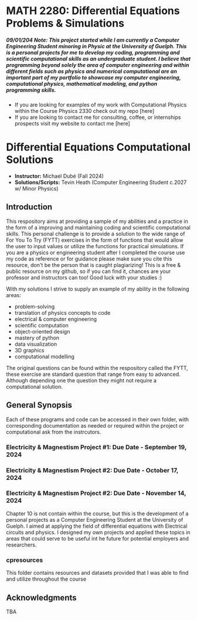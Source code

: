 # MATH 2280: Differential Equations Problems & Simulations

##### 09/01/204 Note: This project started while I am currently a Computer Engineering Student minoring in Physic at the University of Guelph. This is a personal projects for me to develop my coding, programming and scientific computational skills as an undergraduate student. I believe that programming beyond solely the area of computer engineering and within different fields such as physics and numerical computational are an important part of my portfolio to showcase my computer engineering, computational physics, mathematical modeling, and python programming skills.


- If you are looking for examples of my work with Computational Physics within the Course Physics 2330 check out my repo [here]
- If you are looking to contact me for consulting, coffee, or internships prospects visit my website to contact me [here]


# Differential Equations Computational Solutions
-  **Instructor:** Michael Dubé (Fall 2024)
-  **Solutions/Scripts:** Tevin Heath (Computer Engineering Student c.2027 w/ Minor Physics)


## Introduction

This respository aims at providing a sample of my abilities and a practice in the form of a improving and maintaining coding and scientific computational skills. This personal challenge is to provide a solution to the wide range of For You To Try (FYTT) exercises in the form of functions that would allow the user to input values or utilize the functions for practical simulations. If you are a physics or engineering student after I completed the course  use my code as reference or for guidance please make sure you cite this resource, don't be the person that is caught plagiarizing! This is a free & public resource on my github, so if you can find it, chances are your professor and instructors can too! Good luck with your studies :)

With my solutions I strive to supply an example of my ability in the following areas:

- problem-solving 
- translation of physics concepts to code
- electrical & computer engineering
- scientific computation
- object-oriented design
- mastery of python 
- data visualization
- 3D graphics
- computational modelling

The original questions can be found within the respository called the FYTT, these exercise are standard question that range from easy to advanced. Although depending one the question they might not require a computational solution.

## General Synopsis

Each of these programs and code can be accessed in their own folder, with corresponding documentation as needed or required within the project or computational ask from the instrcutors.


### Electricity & Magnestism Project #1: Due Date - September 19, 2024

### Electricity & Magnestism Project #2: Due Date - October 17, 2024

### Electricity & Magnestism Project #2: Due Date - November 14, 2024


Chapter 10 is not contain within the course, but this is the development of a personal projects as a Computer Engineering Student at the University of Guelph. I aimed at applying the field of differential equations with Electrical circuits and physics. I designed my own projects and applied these topics in areas that could serve to be useful int he future for potential employers and researchers.


### cpresources
This folder contains resources and datasets provided that I was able to find and utilize throughout the course

## Acknowledgments

TBA
